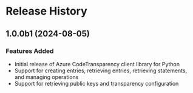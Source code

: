 # Release History

## 1.0.0b1 (2024-08-05)

### Features Added
- Initial release of Azure CodeTransparency client library for Python
- Support for creating entries, retrieving entries, retrieving statements, and managing operations
- Support for retrieving public keys and transparency configuration
